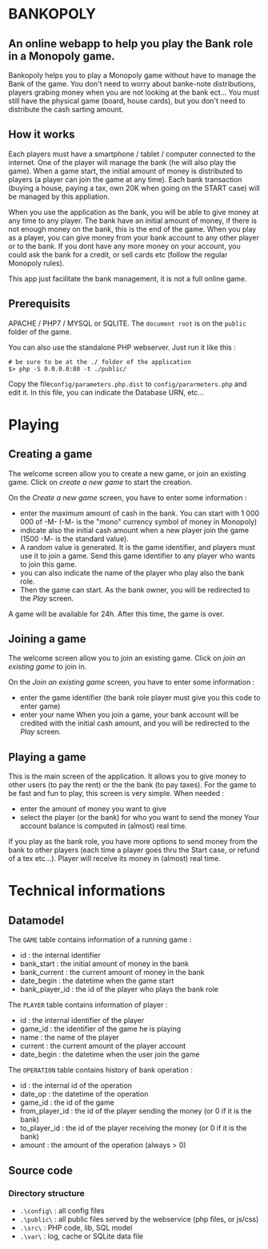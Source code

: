 # BANKOPOLY

## An online webapp to help you play the Bank role in a Monopoly game.

Bankopoly helps you to play a Monopoly game without have to manage the Bank of the game. You don't need to worry about banke-note distributions, players grabing money when you are not looking at the bank ect... You must still have the physical game (board, house cards), but you don't need to distribute the cash sarting amount.

## How it works

Each players must have a smartphone / tablet / computer connected to the internet. One of the player will manage the bank (he will also play the game). When a game start, the initial amount of money is distributed to players (a player can join the game at any time). Each bank transaction (buying a house, paying a tax, own 20K when going on the START case) will be managed by this appliation.

When you use the application as the bank, you will be able to give money at any time to any player. The bank have an initial amount of money, if there is not enough money on the bank, this is the end of the game.
When you play as a player, you can give money from your bank account to any other player or to the bank. If you dont have any more money on your account, you could ask the bank for a credit, or sell cards etc (follow the regular Monopoly rules).

This app just facilitate the bank management, it is not a full online game.

## Prerequisits

APACHE / PHP7 / MYSQL or SQLITE. The `document root` is on the `public` folder of the game. 

You can also use the standalone PHP webserver. Just run it like this :
```
# be sure to be at the ./ folder of the application
$> php -S 0.0.0.0:80 -t ./public/
``` 

Copy the file`config/parameters.php.dist` to `config/pararmeters.php` and edit it. In this file, you can indicate the Database URN, etc...

# Playing

## Creating a game

The welcome screen allow you to create a new game, or join an existing game. Click on *create a new game* to start the creation.

On the *Create a new game* screen, you have to enter some information :
- enter the maximum amount of cash in the bank. You can start with 1 000 000 of -M- (-M- is the "mono" currency symbol of money in Monopoly)
- indicate also the initial cash amount when a new player join the game (1500 -M- is the standard value). 
- A random value is generated. It is the game identifier, and players must use it to join a game. Send this game identifier to any player who wants to join this game.
- you can also indicate the name of the player who play also the bank role.
- Then the game can start. As the bank owner, you will be redirected to the *Play* screen.

A game will be available for 24h. After this time, the game is over.

## Joining a game

The welcome screen allow you to join an existing game. Click on *join an existing game* to join in.

On the *Join an existing game* screen, you have to enter some information :
- enter the game identifier (the bank role player must give you this code to enter game)
- enter your name
When you join a game, your bank account will be credited with the initial cash amount, and you will be redirected to the *Play* screen.

## Playing a game

This is the main screen of the application. It allows you to give money to other users (to pay the rent) or the the bank (to pay taxes). For the game to be fast and fun to play, this screen is very simple. When needed :
- enter the amount of money you want to give
- select the player (or the bank) for who you want to send the money
Your account balance is computed in (almost) real time.

If you play as the bank role, you have more options to send money from the bank to other players (each time a player goes thru the Start case, or refund of a tex etc...). Player will receive its money in (almost) real time.


# Technical informations

## Datamodel

The `GAME` table contains information of a running game :
- id : the internal identifier
- bank_start : the initial amount of money in the bank
- bank_current : the current amount of money in the bank
- date_begin : the datetime when the game start
- bank_player_id : the id of the player who plays the bank role

The `PLAYER` table contains information of player :
- id : the internal identifier of the player
- game_id : the identifier of the game he is playing
- name : the name of the player
- current : the current amount of the player account
- date_begin : the datetime when the user join the game

The `OPERATION` table contains history of bank operation :
- id : the internal id of the operation
- date_op : the datetime of the operation
- game_id : the id of the game
- from_player_id : the id of the player sending the money (or 0 if it is the bank)
- to_player_id : the id of the player receiving the money (or 0 if it is the bank)
- amount : the amount of the operation (always > 0)

## Source code

### Directory structure
- `.\config\` : all config files
- `.\public\` : all public files served by the webservice (php files, or js/css)
- `.\src\` : PHP code, lib, SQL model
- `.\var\` : log, cache or SQLite data file



